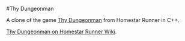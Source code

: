 #Thy Dungeonman

A clone of the game [Thy Dungeonman](http://www.homestarrunner.com/dungeonman.html) from Homestar Runner in C++.

[Thy Dungeonman on Homestar Runner Wiki](http://www.hrwiki.org/wiki/Thy_Dungeonman).